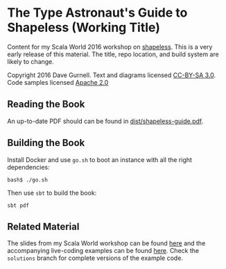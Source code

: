 # The Type Astronaut's Guide to Shapeless (Working Title)

Content for my Scala World 2016 workshop on [shapeless][shapeless].
This is a very early release of this material.
The title, repo location, and build system are likely to change.

Copyright 2016 Dave Gurnell.
Text and diagrams licensed [CC-BY-SA 3.0][text-license].
Code samples licensed [Apache 2.0][code-license]

## Reading the Book

An up-to-date PDF should can be found in [dist/shapeless-guide.pdf][pdf].

## Building the Book

Install Docker and use `go.sh` to boot an instance
with all the right dependencies:

~~~
bash$ ./go.sh
~~~

Then use `sbt` to build the book:

~~~
sbt pdf
~~~

## Related Material

The slides from my Scala World workshop can be found [here][slides]
and the accompanying live-coding examples can be found [here][code].
Check the `solutions` branch for complete versions of the example code.

[text-license]: https://creativecommons.org/licenses/by-sa/3.0/
[code-license]: http://www.apache.org/licenses/LICENSE-2.0
[shapeless]: https://github.com/milessabin/shapeless
[pdf]: https://github.com/davegurnell/shapeless-guide/blob/develop/dist/shapeless-guide.pdf
[slides]: https://github.com/davegurnell/shapeless-guide-slides
[code]: https://github.com/davegurnell/shapeless-guide-code
